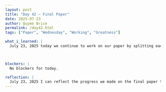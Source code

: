 ```yaml
---
layout: post
title: "Day 42 – Final Paper"
date: 2025-07-23
author: Quyme Brice
permalink: /day42.html
tags: ["Paper", "Wednesday", "Working", "Greatness"]

what_i_learned: |
  July 23, 2025 today we continue to work on our paper by splitting each section. My section included Web-based Dashboard, Website, LSTM, and XGBoost comparsion. This was fill with the progress we have done and things our tools can accomplish. We wanted to the paper to be easy to read and still goes in depth our techincal information. I've learned you must talk into all aspects of a particular part. 

  

blockers: |
  No blockers for today.

reflection: |
  July 23, 2025 I can reflect the progress we made on the final paper to explain our prediction model. Our paper is a combination of everything we have done and how the public can utilize our model. Our website has the prediction model included and information about the project. We came a long way to finally get the website working especially getting the dashboard and the website to work together. I'm glad we have a full interactive website for users to gain viable information. This project has a lot of pontential to make huge change.
---
```

